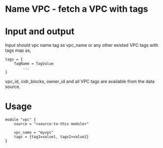 Name VPC - fetch a VPC with tags
=========================================

# Input and output

Input should vpc name tag as vpc_name or any other existed VPC tags with tags map as, 

```
tags = {
    TagName = TagValue
        ...
}
```

vpc_id, cidr_blocks, owner_id and all VPC tags are available from the data source.

# Usage
````
module "vpc" {
    source = "<source-to-this module>"

    vpc_name = "myvpc"
    tags = {tag1=value1, tags2=value2}
}
````
